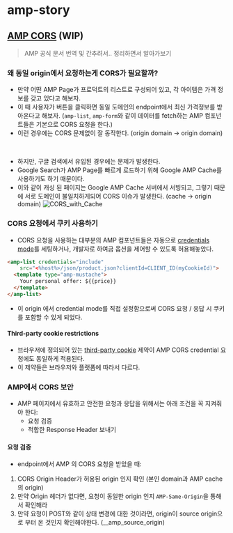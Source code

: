 # amp-story

## [AMP CORS](https://www.ampproject.org/docs/fundamentals/amp-cors-requests) (WIP)

> AMP 공식 문서 번역 및 간추려서.. 정리하면서 알아가보기

### 왜 동일 origin에서 요청하는게 CORS가 필요할까?
- 만약 어떤 AMP Page가 프로덕트의 리스트로 구성되어 있고, 각 아이템은 가격 정보를 갖고 있다고 해보자.
- 이 때 사용자가 버튼을 클릭하면 동일 도메인의 endpoint에서 최신 가격정보를 받아온다고 해보자.
   (`amp-list`, `amp-form`와 같이 데이터를 fetch하는 AMP 컴포넌트들은 기본으로 CORS 요청을 한다.)
- 이런 경우에는 CORS 문제없이 잘 동작한다.
  (origin domain → origin domain)
<br />

- 하지만, 구글 검색에서 유입된 경우에는 문제가 발생한다.
- Google Search가 AMP Page를 빠르게 로드하기 위해 Google AMP Cache를 사용하기도 하기 때문이다.
- 이와 같이 캐싱 된 페이지는 Google AMP Cache 서버에서 서빙되고,
   그렇기 때문에 서로 도메인이 불일치하게되어 CORS 이슈가 발생한다.
   (cache → origin domain)
    ![CORS_with_Cache](https://www.ampproject.org/static/img/docs/CORS_with_Cache.png)

### CORS 요청에서 쿠키 사용하기
- CORS 요청을 사용하는 대부분의 AMP 컴포넌트들은 자동으로 [credentials mode](https://developer.mozilla.org/en-US/docs/Web/API/XMLHttpRequest/withCredentials)를 세팅하거나,
  개발자로 하여금 옵션을 제어할 수 있도록 허용해놓았다.

```html
<amp-list credentials="include"
    src="<%host%>/json/product.json?clientId=CLIENT_ID(myCookieId)">
  <template type="amp-mustache">
    Your personal offer: ${{price}}
  </template>
</amp-list>
```
-  이 origin 에서 credential mode를 직접 설정함으로써 CORS 요청 / 응답 시 쿠키를 포함할 수 있게 되었다.


#### Third-party cookie restrictions
- 브라우저에 정의되어 있는 [third-party cookie](https://en.wikipedia.org/wiki/HTTP_cookie#Third-party_cookie) 제약이 AMP CORS credential 요청에도 동일하게 적용된다.
- 이 제약들은 브라우저와 플랫폼에 따라서 다르다.

### AMP에서 CORS 보안
- AMP 페이지에서 유효하고 안전한 요청과 응답을 위해서는 아래 조건을 꼭 지켜줘야 한다:
  - 요청 검증
  - 적합한 Response Header 보내기

#### 요청 검증
- endpoint에서 AMP 의 CORS 요청을 받았을 때:
1. CORS Origin Header가 허용된 origin 인지 확인 (본인 domain과 AMP cache의 origin)
2. 만약 Origin 헤더가 없다면, 요청이 동일한 origin 인지 `AMP-Same-Origin`을 통해서 확인해라
3. 만약 요청이 POST와 같이 상태 변경에 대한 것이라면, origin이 source origin으로 부터 온 것인지 확인해야한다. (__amp_source_origin)
